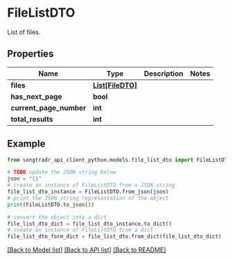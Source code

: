 # FileListDTO

List of files.

## Properties

Name | Type | Description | Notes
------------ | ------------- | ------------- | -------------
**files** | [**List[FileDTO]**](FileDTO.md) |  | 
**has_next_page** | **bool** |  | 
**current_page_number** | **int** |  | 
**total_results** | **int** |  | 

## Example

```python
from songtradr_api_client_python.models.file_list_dto import FileListDTO

# TODO update the JSON string below
json = "{}"
# create an instance of FileListDTO from a JSON string
file_list_dto_instance = FileListDTO.from_json(json)
# print the JSON string representation of the object
print(FileListDTO.to_json())

# convert the object into a dict
file_list_dto_dict = file_list_dto_instance.to_dict()
# create an instance of FileListDTO from a dict
file_list_dto_form_dict = file_list_dto.from_dict(file_list_dto_dict)
```
[[Back to Model list]](../README.md#documentation-for-models) [[Back to API list]](../README.md#documentation-for-api-endpoints) [[Back to README]](../README.md)


